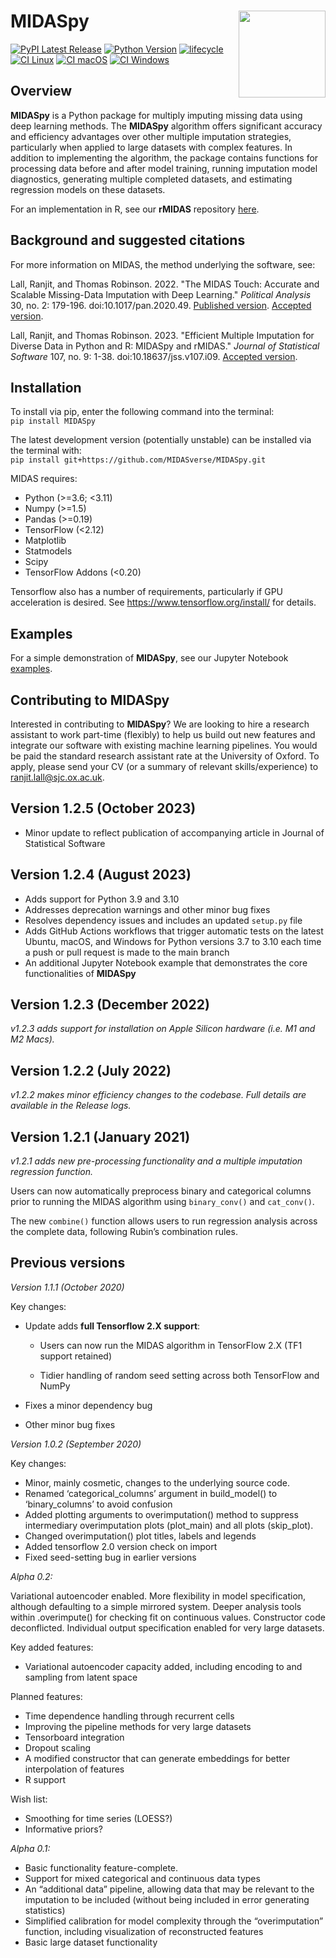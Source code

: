
# MIDASpy<img src='https://raw.githubusercontent.com/MIDASverse/MIDASpy/master/MIDASpy_logo.png' align="right" height="139" /></a>

[![PyPI Latest Release](https://img.shields.io/pypi/v/midaspy.svg)](https://pypi.org/project/midaspy/)
[![Python Version](https://img.shields.io/badge/python-3.6%20%7C%203.7%20%7C%203.8%20%7C%203.9%20%7C%203.10-blue)](https://pypi.org/project/midaspy/)
[![lifecycle](https://img.shields.io/badge/lifecycle-maturing-blue.svg)](https://lifecycle.r-lib.org/articles/stages.html)
[![CI Linux](https://github.com/edvinskis/MIDASpy/actions/workflows/testlinux.yml/badge.svg)](https://github.com/edvinskis/MIDASpy/actions/workflows/testlinux.yml)
[![CI macOS](https://github.com/edvinskis/MIDASpy/actions/workflows/testmacos.yml/badge.svg)](https://github.com/edvinskis/MIDASpy/actions/workflows/testmacos.yml)
[![CI Windows](https://github.com/edvinskis/MIDASpy/actions/workflows/testwindows.yml/badge.svg)](https://github.com/edvinskis/MIDASpy/actions/workflows/testwindows.yml)

## Overview

**MIDASpy** is a Python package for multiply imputing missing data using
deep learning methods. The **MIDASpy** algorithm offers significant
accuracy and efficiency advantages over other multiple imputation
strategies, particularly when applied to large datasets with complex
features. In addition to implementing the algorithm, the package contains
functions for processing data before and after model training, running
imputation model diagnostics, generating multiple completed datasets,
and estimating regression models on these datasets.

For an implementation in R, see our **rMIDAS** repository
[here](https://github.com/MIDASverse/rMIDAS).

## Background and suggested citations

For more information on MIDAS, the method underlying the software, see:

Lall, Ranjit, and Thomas Robinson. 2022. "The MIDAS Touch: Accurate and Scalable Missing-Data Imputation with Deep Learning." _Political Analysis_ 30, no. 2: 179-196. doi:10.1017/pan.2020.49. [Published version](https://ranjitlall.github.io/assets/pdf/Lall%20and%20Robinson%202022%20PA.pdf). [Accepted version](http://eprints.lse.ac.uk/108170/1/Lall_Robinson_PA_Forthcoming.pdf).

Lall, Ranjit, and Thomas Robinson. 2023. "Efficient Multiple Imputation for Diverse Data in Python and R: MIDASpy and rMIDAS." _Journal of Statistical Software_ 107, no. 9: 1-38. doi:10.18637/jss.v107.i09. [Accepted version](https://ranjitlall.github.io/assets/pdf/jss4379.pdf).

## Installation

To install via pip, enter the following command into the terminal:  
`pip install MIDASpy`

The latest development version (potentially unstable) can be installed
via the terminal with:  
`pip install git+https://github.com/MIDASverse/MIDASpy.git`

MIDAS requires:

  - Python (>=3.6; <3.11)
  - Numpy (>=1.5)
  - Pandas (>=0.19)
  - TensorFlow (<2.12)
  - Matplotlib
  - Statmodels
  - Scipy
  - TensorFlow Addons (<0.20)

Tensorflow also has a number of requirements, particularly if GPU acceleration is desired. See <https://www.tensorflow.org/install/> for details.

## Examples

For a simple demonstration of **MIDASpy**, see our Jupyter Notebook
[examples](https://github.com/MIDASverse/MIDASpy/blob/master/Examples/).

## Contributing to MIDASpy

Interested in contributing to **MIDASpy**? We are looking to hire a research assistant to work part-time (flexibly) to help us build out new features and integrate our software with existing machine learning pipelines. You would be paid the standard research assistant rate at the University of Oxford. To apply, please send your CV (or a summary of relevant skills/experience) to ranjit.lall@sjc.ox.ac.uk.

## Version 1.2.5 (October 2023)

- Minor update to reflect publication of accompanying article in Journal of Statistical Software

## Version 1.2.4 (August 2023)

- Adds support for Python 3.9 and 3.10
- Addresses deprecation warnings and other minor bug fixes
- Resolves dependency issues and includes an updated `setup.py` file
- Adds GitHub Actions workflows that trigger automatic tests on the latest Ubuntu, macOS, and Windows for Python versions 3.7 to 3.10 each time a push or pull request is made to the main branch
- An additional Jupyter Notebook example that demonstrates the core functionalities of **MIDASpy**

## Version 1.2.3 (December 2022)

*v1.2.3 adds support for installation on Apple Silicon hardware (i.e. M1 and M2 Macs).*

## Version 1.2.2 (July 2022)

*v1.2.2 makes minor efficiency changes to the codebase. Full details are available in the Release logs.*

## Version 1.2.1 (January 2021)

*v1.2.1 adds new pre-processing functionality and a multiple imputation regression function.*

Users can now automatically preprocess binary and categorical columns prior to running the MIDAS algorithm using `binary_conv()` and `cat_conv()`.

The new `combine()` function allows users to run regression analysis across the complete data, following Rubin’s combination rules.

## Previous versions

*Version 1.1.1 (October 2020)*

Key changes:

  - Update adds **full Tensorflow 2.X support**:

    - Users can now run the MIDAS algorithm in TensorFlow 2.X (TF1 support
    retained)

    - Tidier handling of random seed setting across both TensorFlow and
    NumPy
    
  - Fixes a minor dependency bug
  
  - Other minor bug fixes

*Version 1.0.2 (September 2020)*

Key changes:

  - Minor, mainly cosmetic, changes to the underlying source code.
  - Renamed ‘categorical\_columns’ argument in build\_model() to
    ‘binary\_columns’ to avoid confusion
  - Added plotting arguments to overimputation() method to suppress
    intermediary overimputation plots (plot\_main) and all plots
    (skip\_plot).
  - Changed overimputation() plot titles, labels and legends
  - Added tensorflow 2.0 version check on import
  - Fixed seed-setting bug in earlier versions

*Alpha 0.2:*

Variational autoencoder enabled. More flexibility in model
specification, although defaulting to a simple mirrored system. Deeper
analysis tools within .overimpute() for checking fit on continuous
values. Constructor code deconflicted. Individual output specification
enabled for very large datasets.

Key added features:

  - Variational autoencoder capacity added, including encoding to and
    sampling from latent space

Planned features:

  - Time dependence handling through recurrent cells
  - Improving the pipeline methods for very large datasets
  - Tensorboard integration
  - Dropout scaling
  - A modified constructor that can generate embeddings for better
    interpolation of features
  - R support

Wish list:

  - Smoothing for time series (LOESS?)
  - Informative priors?

*Alpha 0.1:*

  - Basic functionality feature-complete.
  - Support for mixed categorical and continuous data types
  - An “additional data” pipeline, allowing data that may be relevant to
    the imputation to be included (without being included in error
    generating statistics)
  - Simplified calibration for model complexity through the
    “overimputation” function, including visualization of
    reconstructed features
  - Basic large dataset functionality

